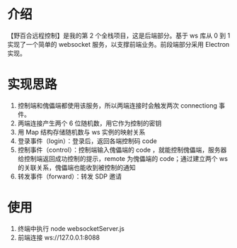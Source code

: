 # 介绍
【野百合远程控制】是我的第 2 个全栈项目，这是后端部分。基于 ws 库从 0 到 1 实现了一个简单的 websocket 服务，以支撑前端业务。前段端部分采用 Electron 实现。

# 实现思路
1. 控制端和傀儡端都使用该服务，所以两端连接时会触发两次 connectiong 事件。
2. 两端连接产生两个 6 位随机数，用它作为控制的密钥
3. 用 Map 结构存储随机数与 ws 实例的映射关系
4. 登录事件（login）：登录后，返回各端控制码 code
5. 控制事件（control）：控制端输入傀儡端的 code ，就能控制傀儡端，服务器给控制端返回成功控制的提示，remote 为傀儡端的 code；通过建立两个 ws 的关联关系，傀儡端也能收到被控制的通知
6. 转发事件（forward）：转发 SDP 邀请

# 使用
1. 终端中执行 node websocketServer.js
2. 前端连接 ws://127.0.0.1:8088